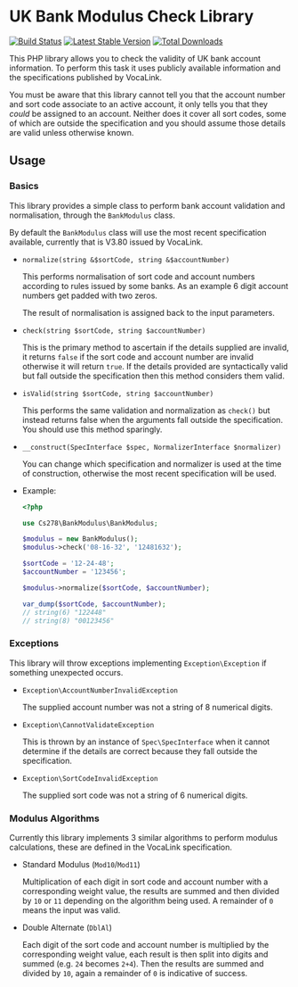UK Bank Modulus Check Library
=============================

[![Build Status](https://travis-ci.org/cs278/bank-modulus.svg?branch=master)](https://travis-ci.org/cs278/bank-modulus)
[![Latest Stable Version](https://poser.pugx.org/cs278/bank-modulus/v/stable.svg)](https://packagist.org/packages/cs278/bank-modulus)
[![Total Downloads](https://poser.pugx.org/cs278/bank-modulus/downloads.svg)](https://packagist.org/packages/cs278/bank-modulus)

This PHP library allows you to check the validity of UK bank account
information. To perform this task it uses publicly available information and
the specifications published by VocaLink.

You must be aware that this library cannot tell you that the account number and
sort code associate to an active account, it only tells you that they *could* be
assigned to an account. Neither does it cover all sort codes, some of which are
outside the specification and you should assume those details are valid unless
otherwise known.

Usage
-----

### Basics

This library provides a simple class to perform bank account validation and
normalisation, through the `BankModulus` class.

By default the `BankModulus` class will use the most recent specification
available, currently that is V3.80 issued by VocaLink.

* `normalize(string &$sortCode, string &$accountNumber)`

  This performs normalisation of sort code and account numbers according to rules
  issued by some banks. As an example 6 digit account numbers get padded with two
  zeros.

  The result of normalisation is assigned back to the input parameters.

* `check(string $sortCode, string $accountNumber)`

  This is the primary method to ascertain if the details supplied are invalid, it
  returns `false` if the sort code and account number are invalid otherwise it
  will return `true`. If the details provided are syntactically valid but fall
  outside the specification then this method considers them valid.

* `isValid(string $sortCode, string $accountNumber)`

  This performs the same validation and normalization as `check()` but instead
  returns false when the arguments fall outside the specification. You should use
  this method sparingly.

* `__construct(SpecInterface $spec, NormalizerInterface $normalizer)`

  You can change which specification and normalizer is used at the time of
  construction, otherwise the most recent specification will be used.

* Example:

  ```php
  <?php

  use Cs278\BankModulus\BankModulus;

  $modulus = new BankModulus();
  $modulus->check('08-16-32', '12481632');

  $sortCode = '12-24-48';
  $accountNumber = '123456';

  $modulus->normalize($sortCode, $accountNumber);

  var_dump($sortCode, $accountNumber);
  // string(6) "122448"
  // string(8) "00123456"
  ```

### Exceptions

This library will throw exceptions implementing `Exception\Exception` if
something unexpected occurs.

* `Exception\AccountNumberInvalidException`

  The supplied account number was not a string of 8 numerical digits.

* `Exception\CannotValidateException`

  This is thrown by an instance of `Spec\SpecInterface` when it cannot determine
  if the details are correct because they fall outside the specification.

* `Exception\SortCodeInvalidException`

  The supplied sort code was not a string of 6 numerical digits.


### Modulus Algorithms

Currently this library implements 3 similar algorithms to perform modulus
calculations, these are defined in the VocaLink specification.

* Standard Modulus (`Mod10`/`Mod11`)

  Multiplication of each digit in sort code and account number with a
  corresponding weight value, the results are summed and then divided by `10` or
  `11` depending on the algorithm being used. A remainder of `0` means the input
  was valid.

* Double Alternate (`DblAl`)

  Each digit of the sort code and account number is multiplied by the corresponding
  weight value, each result is then split into digits and summed (e.g. `24` becomes
  `2+4`). Then the results are summed and divided by `10`, again a remainder of
  `0` is indicative of success.
